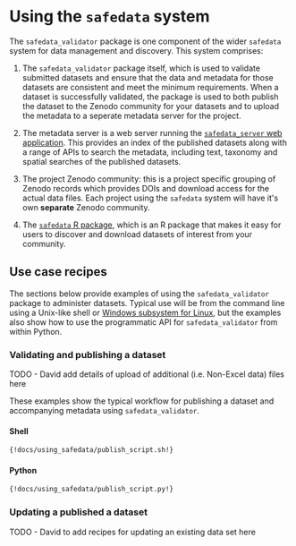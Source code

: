 # Using the `safedata` system

The `safedata_validator` package is one component of the wider `safedata` system for
data management and discovery. This system comprises:

1. The `safedata_validator` package itself, which is used to validate submitted datasets
   and ensure that the data and metadata for those datasets are consistent and meet the
   minimum requirements. When a dataset is successfully validated, the package is used
   to both publish the dataset to the Zenodo community for your datasets and to upload
   the metadata to a seperate metadata server for the project.

2. The metadata server is a web server running the [`safedata_server` web
   application](https://github.com/ImperialCollegeLondon/safedata_server). This provides
   an index of the published datasets along with a range of APIs to search the metadata,
   including text, taxonomy and spatial searches of the published datasets.

3. The project Zenodo community: this is a project specific grouping of Zenodo records
   which provides DOIs and download access for the actual data files. Each project using
   the `safedata` system will have it's own **separate** Zenodo community.

4. The [`safedata` R
   package](https://cran.r-project.org/web/packages/safedata/index.html), which is an R
   package that makes it easy for users to discover and download datasets of interest
   from your community.

## Use case recipes

The sections below provide examples of using the `safedata_validator` package to
administer datasets. Typical use will be from the command line using a Unix-like shell
or [Windows subsystem for Linux](https://learn.microsoft.com/en-us/windows/wsl/install),
but the examples also show how to use the programmatic API for `safedata_validator` from
within Python.

<!--- 
The include extension does not seem to work when including content within tabbed blocks
in the use case recipes below so for the moment keeping the code in sections not tabs
and including the code from source files that can be validated by pre-commit
-->

### Validating and publishing a dataset

TODO - David add details of upload of additional (i.e. Non-Excel data) files here

These examples show the typical workflow for publishing a dataset and accompanying
metadata using `safedata_validator`.

#### Shell

```sh
{!docs/using_safedata/publish_script.sh!}
```

#### Python

```sh
{!docs/using_safedata/publish_script.py!}
```

### Updating a published a dataset

TODO - David to add recipes for updating an existing data set here
